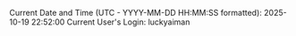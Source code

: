 Current Date and Time (UTC - YYYY-MM-DD HH:MM:SS formatted): 2025-10-19 22:52:00
Current User's Login: luckyaiman
